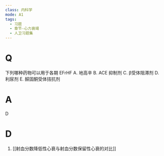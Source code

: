 ```yaml
---
class: 内科学
mode: A1
tags:
  - 习题
  - 章节-心力衰竭
  - 人卫习题集
---
```


# Q
下列哪种药物可以用于各期 EFrHF
A. 地高辛 
B. ACE 抑制剂 
C. β受体阻滞剂
D. 利尿剂 
E. 醛固酮受体拮抗剂
# A
D
# D
1. [[射血分数降低性心衰与射血分数保留性心衰的对比]]